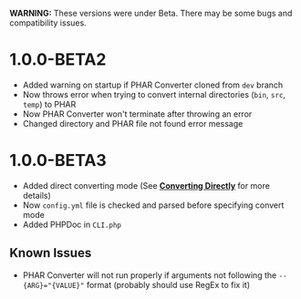 **WARNING:** These versions were under Beta. There may be some bugs and compatibility issues.

# 1.0.0-BETA2

- Added warning on startup if PHAR Converter cloned from `dev` branch
- Now throws error when trying to convert internal directories (`bin`, `src`, `temp`) to PHAR
- Now PHAR Converter won't terminate after throwing an error
- Changed directory and PHAR file not found error message

# 1.0.0-BETA3

- Added direct converting mode (See [**Converting Directly**](https://github.com/KygekTeam/PHAR-Converter/tree/main#converting-directly) for more details)
- Now `config.yml` file is checked and parsed before specifying convert mode
- Added PHPDoc in `CLI.php`

## Known Issues

- PHAR Converter will not run properly if arguments not following the `--{ARG}="{VALUE}"` format (probably should use RegEx to fix it)
